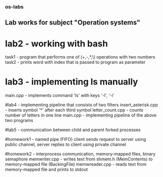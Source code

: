 ### os-labs
## Lab works for subject "Operation systems"

# lab2 - working with bash
task1 - program that performs one of (+,-,*,\\) operations with two numbers
task2 - prints word with index that is passed to program as parameter

# lab3 - implementing ls manually
main.cpp - implements command 'ls' with keys '-l', '-i'

#lab4 - implementing pipeline that consists of two filters
insert_asterisk.cpp - inserts symbol '*' after each third symbol
letter_count.cpp - counts number of letters in one line
main.cpp - implementing pipeline of the above two programs

#lab5 - communication between child and parent forked processes

#homework1 - named pipe (FIFO)
client sends request to server using public channel, server replies to client using private channel

#homework2 - interprocess communication, memory-mapped files, binary semaphore
memwriter.cpp - writes text from shmem.h (MemContents) to memory-mapped file (BackingFile)
memwreader.cpp - reads text from memory-mapped file and prints to stdout